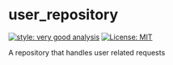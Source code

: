 # user_repository

[![style: very good analysis][very_good_analysis_badge]][very_good_analysis_link]
[![License: MIT][license_badge]][license_link]

A repository that handles user related requests

[license_badge]: https://img.shields.io/badge/license-MIT-blue.svg
[license_link]: https://opensource.org/licenses/MIT
[very_good_analysis_badge]: https://img.shields.io/badge/style-very_good_analysis-B22C89.svg
[very_good_analysis_link]: https://pub.dev/packages/very_good_analysis
